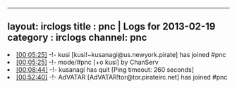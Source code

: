 
---
layout: irclogs
title : pnc | Logs for 2013-02-19
category : irclogs
channel: pnc
---
<li class="logitem"><a href="#00:05:25" name="00:05:25" class="time">[00:05:25]</a> -!- <span class="join">kusi</span> [kusi!~kusanagi@us.newyork.pirate] has joined #pnc </li>
<li class="logitem"><a href="#00:05:25" name="00:05:25" class="time">[00:05:25]</a> -!- mode/<span class="mode">#pnc</span> [+o kusi] by ChanServ </li>
<li class="logitem"><a href="#00:08:44" name="00:08:44" class="time">[00:08:44]</a> -!- <span class="quit">kusanagi</span> has quit [Ping timeout: 260 seconds] </li>
<li class="logitem"><a href="#00:52:40" name="00:52:40" class="time">[00:52:40]</a> -!- <span class="join">AdVATAR</span> [AdVATAR!tor@tor.pirateirc.net] has joined #pnc </li>


